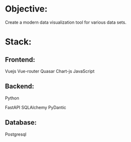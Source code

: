 # Objective:
Create a modern data visualization tool for various data sets. 

# Stack: 
## Frontend:
Vuejs
Vue-router
Quasar
Chart-js
JavaScript

## Backend:
Python

FastAPI SQLAlchemy PyDantic
## Database:
Postgresql

